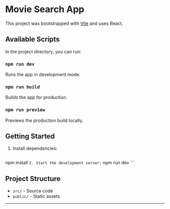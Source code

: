 
# Movie Search App

This project was bootstrapped with [Vite](https://vitejs.dev/) and uses React.

## Available Scripts

In the project directory, you can run:

### `npm run dev`
Runs the app in development mode.

### `npm run build`
Builds the app for production.

### `npm run preview`
Previews the production build locally.

## Getting Started
1. Install dependencies:
	```
npm install
	```
2. Start the development server:
	```
npm run dev
	```

## Project Structure
- `src/` - Source code
- `public/` - Static assets

---

